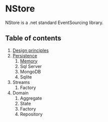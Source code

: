 # NStore

NStore is a .net standard EventSourcing library.

## Table of contents
1.  [Design principles](design.md)
1. [Persistence](persistence/index.md)
   1. [Memory](persistence/memory.md)
   1. Sql Server
   1. MongoDB
   1. Sqlite 
1. Streams
   1. Factory
1. Domain
   1. Aggregate
   1. State
   1. Factory
   1. Repository
   
